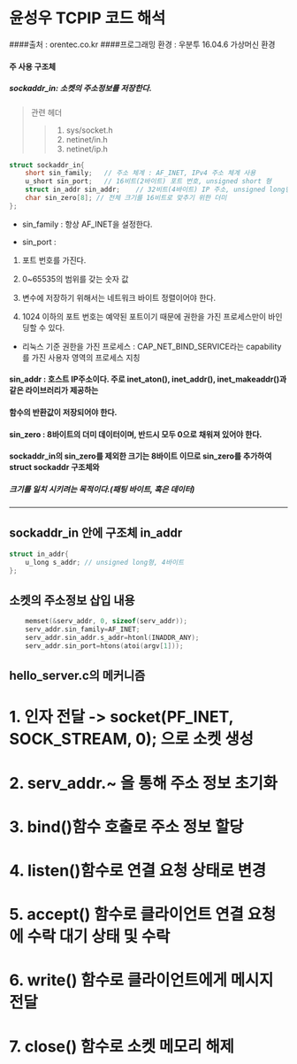 윤성우 TCPIP 코드 해석
=======================
####출처 : orentec.co.kr
####프로그래밍 환경 : 우분투 16.04.6 가상머신 환경 


#### 주 사용 구조체 		
##### sockaddr_in: 소켓의 주소정보를 저장한다.
		
> 관련 헤더
>	> 1. sys/socket.h
>	> 2. netinet/in.h
>	> 3. netinet/ip.h


```c
struct sockaddr_in{
	short sin_family;	// 주소 체계 : AF_INET, IPv4 주소 체계 사용 
	u_short sin_port;	// 16비트(2바이트) 포트 번호, unsigned short 형 
	struct in_addr sin_addr;	// 32비트(4바이트) IP 주소, unsigned long형 
	char sin_zero[8]; // 전체 크기를 16비트로 맞추기 위한 더미 
};
```
* sin_family : 항상 AF_INET을 설정한다.

* sin_port : 

1. 포트 번호를 가진다. 

2. 0~65535의 범위를 갖는 숫자 값

3. 변수에 저장하기 위해서는 네트워크 바이트 정렬이어야 한다.

4. 1024 이하의 포트 번호는 예약된 포트이기 때문에 권한을 가진 프로세스만이 바인딩할 수 있다.

* 리눅스 기준 권한을 가진 프로세스 : CAP_NET_BIND_SERVICE라는 capability를 가진 사용자 영역의 프로세스 지칭 

#### sin_addr : 호스트 IP주소이다. 주로 inet_aton(), inet_addr(), inet_makeaddr()과 같은 라이브러리가 제공하는
#### 함수의 반환값이 저장되어야 한다.

#### sin_zero : 8바이트의 더미 데이터이며, 반드시 모두 0으로 채워져 있어야 한다.

#### sockaddr_in의 sin_zero를 제외한 크기는 8바이트 이므로 sin_zero를 추가하여 struct sockaddr 구조체와
##### 크기를 일치 시키려는 목적이다.(패팅 바이트, 혹은 데이터)

-----------------------------------------------------------------------------------------------------------------------------

## sockaddr_in 안에 구조체 in_addr

```c
struct in_addr{
	u_long s_addr; // unsigned long형, 4바이트 
};		
```

## 소켓의 주소정보 삽입 내용
```c
	memset(&serv_addr, 0, sizeof(serv_addr));
	serv_addr.sin_family=AF_INET;
	serv_addr.sin_addr.s_addr=htonl(INADDR_ANY);
	serv_addr.sin_port=htons(atoi(argv[1]));

```

## hello_server.c의 메커니즘
# 1. 인자 전달 -> socket(PF_INET, SOCK_STREAM, 0); 으로 소켓 생성
# 2. serv_addr.~ 을 통해 주소 정보 초기화
# 3. bind()함수 호출로 주소 정보 할당 
# 4. listen()함수로 연결 요청 상태로 변경 
# 5. accept() 함수로 클라이언트 연결 요청에 수락 대기 상태 및 수락 
# 6. write() 함수로 클라이언트에게 메시지 전달 
# 7. close() 함수로 소켓 메모리 해제   